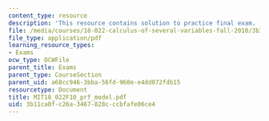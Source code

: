 ```yaml
---
content_type: resource
description: 'This resource contains solution to practice final exam. '
file: /media/courses/18-022-calculus-of-several-variables-fall-2010/3b11ca0fc26a3467828cccbfafe06ce4_MIT18_022F10_prf_model.pdf
file_type: application/pdf
learning_resource_types:
- Exams
ocw_type: OCWFile
parent_title: Exams
parent_type: CourseSection
parent_uid: a68cc946-3bba-56fd-960e-e4dd072fdb15
resourcetype: Document
title: MIT18_022F10_prf_model.pdf
uid: 3b11ca0f-c26a-3467-828c-ccbfafe06ce4
---
```

